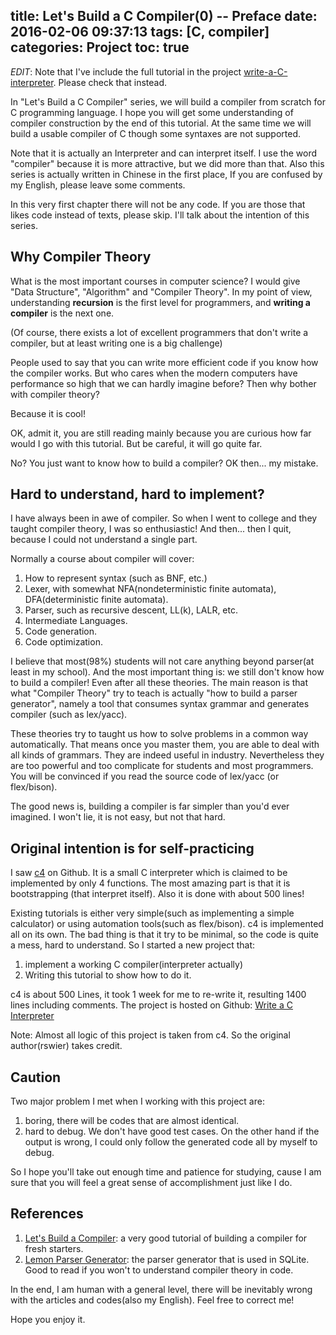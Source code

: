 title: Let's Build a C Compiler(0) -- Preface
date: 2016-02-06 09:37:13
tags: [C, compiler]
categories: Project
toc: true
---

*EDIT*: Note that I've include the full tutorial in the project [write-a-C-interpreter](https://github.com/lotabout/write-a-C-interpreter/tree/master/tutorial/en). Please check that instead.

In "Let's Build a C Compiler" series, we will build a compiler from scratch
for C programming language. I hope you will get some understanding of compiler
construction by the end of this tutorial. At the same time we will build a
usable compiler of C though some syntaxes are not supported.

Note that it is actually an Interpreter and can interpret itself. I use the
word "compiler" because it is more attractive, but we did more than that. Also
this series is actually written in Chinese in the first place, If you are
confused by my English, please leave some comments.

In this very first chapter there will not be any code. If you are those that
likes code instead of texts, please skip. I'll talk about the intention of
this series.

## Why Compiler Theory

What is the most important courses in computer science? I would give "Data
Structure", "Algorithm" and "Compiler Theory". In my point of view,
understanding **recursion** is the first level for programmers, and **writing
a compiler** is the next one.

(Of course, there exists a lot of excellent programmers that don't write a
compiler, but at least writing one is a big challenge)

People used to say that you can write more efficient code if you know how the
compiler works. But who cares when the modern computers have performance so
high that we can hardly imagine before? Then why bother with compiler theory?

Because it is cool!

OK, admit it, you are still reading mainly because you are curious how far
would I go with this tutorial. But be careful, it will go quite far.

No? You just want to know how to build a compiler? OK then... my mistake.

## Hard to understand, hard to implement?

I have always been in awe of compiler. So when I went to college and they taught
compiler theory, I was so enthusiastic! And then... then I quit, because I
could not understand a single part.

Normally a course about compiler will cover:

1. How to represent syntax (such as BNF, etc.)
2. Lexer, with somewhat NFA(nondeterministic finite automata),
   DFA(deterministic finite automata).
3. Parser, such as recursive descent, LL(k), LALR, etc.
4. Intermediate Languages.
5. Code generation.
6. Code optimization.

I believe that most(98%) students will not care anything beyond parser(at
least in my school). And the most important thing is: we still don't know how
to build a compiler! Even after all these theories. The main reason is that
what "Compiler Theory" try to teach is actually "how to build a parser
generator", namely a tool that consumes syntax grammar and generates compiler
(such as lex/yacc).

These theories try to taught us how to solve problems in a common way
automatically. That means once you master them, you are able to deal with all
kinds of grammars. They are indeed useful in industry. Nevertheless they are
too powerful and too complicate for students and most programmers. You will be
convinced if you read the source code of lex/yacc (or flex/bison).

The good news is, building a compiler is far simpler than you'd ever imagined.
I won't lie, it is not easy, but not that hard.

## Original intention is for self-practicing

I saw [c4](https://github.com/rswier/c4) on Github. It is a small C
interpreter which is claimed to be implemented by only 4 functions. The most
amazing part is that it is bootstrapping (that interpret itself). Also it is
done with about 500 lines!

Existing tutorials is either very simple(such as implementing a simple
calculator) or using automation tools(such as flex/bison). c4 is implemented
all on its own. The bad thing is that it try to be minimal, so the code is
quite a mess, hard to understand. So I started a new project that:

1. implement a working C compiler(interpreter actually)
2. Writing this tutorial to show how to do it.

c4 is about 500 Lines, it took 1 week for me to re-write it, resulting 1400
lines including comments. The project is hosted on Github: [Write a C Interpreter](https://github.com/lotabout/write-a-C-interpreter)

Note: Almost all logic of this project is taken from c4. So the original
author(rswier) takes credit.

## Caution

Two major problem I met when I working with this project are:

1. boring, there will be codes that are almost identical.
2. hard to debug. We don't have good test cases. On the other hand if the
   output is wrong, I could only follow the generated code all by myself to
   debug.

So I hope you'll take out enough time and patience for studying, cause I am
sure that you will feel a great sense of accomplishment just like I do.

## References

1. [Let's Build a Compiler](http://compilers.iecc.com/crenshaw/): a very good
   tutorial of building a compiler for fresh starters.
2. [Lemon Parser Generator](http://www.hwaci.com/sw/lemon/): the parser
   generator that is used in SQLite. Good to read if you won't to understand
   compiler theory in code.

In the end, I am human with a general level, there will be inevitably wrong
with the articles and codes(also my English). Feel free to correct me!

Hope you enjoy it.
